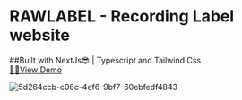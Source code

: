 # RAWLABEL - Recording Label website
##Built with NextJs😎 | Typescript and Tailwind Css  
[🔗🔗View Demo](https://rawlabel.vercel.app/)

![5d264ccb-c06c-4ef6-9bf7-60ebfedf4843](https://user-images.githubusercontent.com/67190735/166493476-71f62307-6191-42ef-8621-771c40e83357.png)
